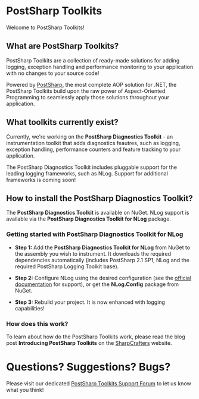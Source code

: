 # ﻿PostSharp Toolkits


Welcome to PostSharp Toolkits!

## What are PostSharp Toolkits?


PostSharp Toolkits are a collection of ready-made solutions for adding logging, exception handling and performance monitoring to your application with no changes to your source code!

Powered by [PostSharp](http://www.sharpcrafters.com), the most complete AOP solution for .NET, the PostSharp Toolkits build upon the raw power of Aspect-Oriented Programming to seamlessly apply those solutions throughout your application.


## What toolkits currently exist?

Currently, we're working on the **PostSharp Diagnostics Toolkit** - an instrumentation toolkit that adds diagnostics feautres, such as logging, exception handling, performance counters and feature tracking to your application.

The PostSharp Diagnostics Toolkit includes pluggable support for the leading logging frameworks, such as NLog. Support for additional frameworks is coming soon!

## How to install the PostSharp Diagnostics Toolkit?

The **PostSharp Diagnostics Toolkit** is available on NuGet. NLog support is available via the **PostSharp Diagnostics Toolkit for NLog** package.

### Getting started with PostSharp Diagnostics Toolkit for NLog

 - **Step 1:** Add the **PostSharp Diagnostics Toolkit for NLog** from NuGet to the assembly you wish to instrument. It downloads the required dependencies automatically (includes PostSharp 2.1 SP1, NLog and the required PostSharp Logging Toolkit base).  

 - **Step 2:** Configure NLog using the desired configuration (see the [official documentation](http://nlog-project.org/wiki/Configuration_file) for support), or get the **NLog.Config** package from NuGet.

 - **Step 3:** Rebuild your project. It is now enhanced with logging capabilities!

### How does this work?

To learn about how do the PostSharp Toolkits work, please read the blog post **Introducing PostSharp Toolkits** on the [SharpCrafters](http://www.sharpcrafters.com) website.

# Questions? Suggestions? Bugs?

Please visit our dedicated [PostSharp Toolkits Support Forum](http://www.sharpcrafters.com/forum/Group27.aspx) to let us know what you think!